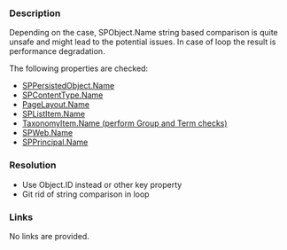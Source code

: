 ﻿---
Title: Unsafe SPObject.Name == <string> comparison
FileName: resp510235.html
---

### Description
Depending on the case, SPObject.Name string based comparison is quite unsafe and might lead to the potential issues. In case of loop the result is performance degradation.

The following properties are checked:

- [SPPersistedObject.Name](https://msdn.microsoft.com/en-us/library/microsoft.sharepoint.administration.sppersistedobject.name.aspx)
- [SPContentType.Name](https://msdn.microsoft.com/en-us/library/office/microsoft.sharepoint.spcontenttype.name.aspx)
- [PageLayout.Name](https://msdn.microsoft.com/en-us/library/microsoft.sharepoint.publishing.pagelayout.name.aspx)
- [SPListItem.Name](https://msdn.microsoft.com/en-us/library/office/microsoft.sharepoint.splistitem.name.aspx)
- [TaxonomyItem.Name (perform Group and Term checks)](https://msdn.microsoft.com/en-us/library/microsoft.sharepoint.taxonomy.taxonomyitem.name.aspx)
- [SPWeb.Name](https://msdn.microsoft.com/en-us/library/office/microsoft.sharepoint.spweb.name.aspx)
- [SPPrincipal.Name](https://msdn.microsoft.com/en-us/library/office/microsoft.sharepoint.spprincipal.name.aspx)

<a href="_samples/AvoidSPObjectNameStringComparison-InappropriateComparison.sample-ref"></a>

### Resolution
- Use Object.ID instead or other key property
- Git rid of string comparison in loop

### Links
No links are provided.